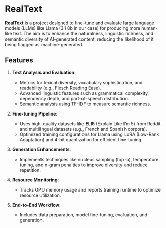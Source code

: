 
# RealText

**RealText** is a project designed to fine-tune and evaluate large language models (LLMs) like Llama (3.1 8b in our case) for producing more human-like text. The aim is to enhance the naturalness, linguistic richness, and semantic diversity of AI-generated content, reducing the likelihood of it being flagged as machine-generated.

## Features

1. **Text Analysis and Evaluation**:
   - Metrics for lexical diversity, vocabulary sophistication, and readability (e.g., Flesch Reading Ease).
   - Advanced linguistic features such as grammatical complexity, dependency depth, and part-of-speech distribution.
   - Semantic analysis using TF-IDF to measure semantic richness.

2. **Fine-tuning Pipeline**:
   - Uses high-quality datasets like **ELI5** (Explain Like I’m 5) from Reddit and multilingual datasets (e.g., French and Spanish corpora).
   - Optimized training configurations for Llama using LoRA (Low-Rank Adaptation) and 4-bit quantization for efficient fine-tuning.

3. **Generation Enhancements**:
   - Implements techniques like nucleus sampling (top-p), temperature tuning, and n-gram penalties to improve diversity and reduce repetition.

4. **Resource Monitoring**:
   - Tracks GPU memory usage and reports training runtime to optimize resource utilization.

5. **End-to-End Workflow**:
   - Includes data preparation, model fine-tuning, evaluation, and generation.

